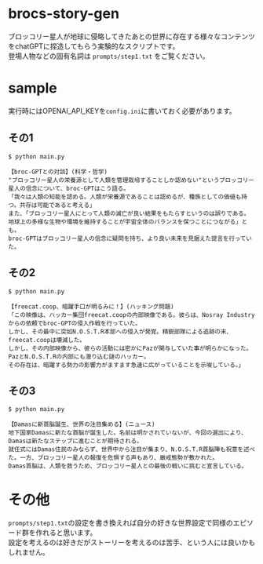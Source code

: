 # brocs-story-gen
ブロッコリー星人が地球に侵略してきたあとの世界に存在する様々なコンテンツをchatGPTに捏造してもらう実験的なスクリプトです。  
登場人物などの固有名詞は `prompts/step1.txt` をご覧ください。

# sample
実行時にはOPENAI_API_KEYを`config.ini`に書いておく必要があります。
## その1
```
$ python main.py

【broc-GPTとの対談】(科学・哲学)
"ブロッコリー星人の栄養源として人類を管理栽培することしか認めない"というブロッコリー星人の信念について、broc-GPTはこう語る。
「我々は人類の知能を認める。人類が栄養源であることは認めるが、種族としての価値も持つ。共存は可能であると考える」
また、「ブロッコリー星人にとって人類の滅亡が良い結果をもたらすというのは誤りである。地球上の多様な生物や環境を維持することが宇宙全体のバランスを保つことにつながる」とも。
broc-GPTはブロッコリー星人の信念に疑問を持ち、より良い未来を見据えた提言を行っていた。
```

## その2
```
$ python main.py

【freecat.coop、暗躍手口が明るみに！】(ハッキング問題)
「この映像は、ハッカー集団freecat.coopの内部映像である。彼らは、Nosray Industryからの依頼でbroc-GPTの侵入作戦を行っていた。
しかし、その最中に突如N.O.S.T.R本部への侵入が発覚。精鋭部隊による追跡の末、freecat.coopは壊滅した。
しかし、その内部映像から、彼らの活動には密かにPazが関与していた事が明らかになった。PazとN.O.S.T.Rの内部にも潜り込む謎のハッカー。
その存在は、暗躍する勢力の影響力がますます急速に広がっていることを示唆している。」
```

## その3
```
$ python main.py

【Damasに新首脳誕生、世界の注目集める】(ニュース)
地下国家Damasに新たな首脳が誕生した。名前は明かされていないが、今回の選出により、Damasは新たなステップに進むことが期待される。
就任式にはDamas住民のみならず、世界中から注目が集まり、N.O.S.T.R首脳陣も祝意を述べた。一方、ブロッコリー星人の報復を危惧する声もあり、厳戒態勢が敷かれた。
Damas首脳は、人類を救うため、ブロッコリー星人との最後の戦いに挑むと宣言している。
```

# その他
`prompts/step1.txt`の設定を書き換えれば自分の好きな世界設定で同様のエピソード群を作れると思います。  
設定を考えるのは好きだがストーリーを考えるのは苦手、という人には良いかもしれません。
